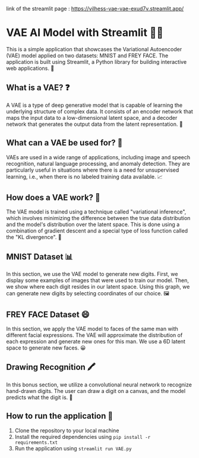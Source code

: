 link of the streamlit page : https://vilhess-vae-vae-exud7v.streamlit.app/

# VAE AI Model with Streamlit 🤖🎨

This is a simple application that showcases the Variational Autoencoder (VAE) model applied on two datasets: MNIST and FREY FACE. The application is built using Streamlit, a Python library for building interactive web applications. 🚀

## What is a VAE? ❓

A VAE is a type of deep generative model that is capable of learning the underlying structure of complex data. It consists of an encoder network that maps the input data to a low-dimensional latent space, and a decoder network that generates the output data from the latent representation. 🧠

## What can a VAE be used for? 🤔

VAEs are used in a wide range of applications, including image and speech recognition, natural language processing, and anomaly detection. They are particularly useful in situations where there is a need for unsupervised learning, i.e., when there is no labeled training data available. 📈

## How does a VAE work? 🤖

The VAE model is trained using a technique called "variational inference", which involves minimizing the difference between the true data distribution and the model's distribution over the latent space. This is done using a combination of gradient descent and a special type of loss function called the "KL divergence". 🧪

## MNIST Dataset 📊

In this section, we use the VAE model to generate new digits. First, we display some examples of images that were used to train our model. Then, we show where each digit resides in our latent space. Using this graph, we can generate new digits by selecting coordinates of our choice. 🖼️

## FREY FACE Dataset 😄

In this section, we apply the VAE model to faces of the same man with different facial expressions. The VAE will approximate the distribution of each expression and generate new ones for this man. We use a 6D latent space to generate new faces. 😀

## Drawing Recognition 🖍️

In this bonus section, we utilize a convolutional neural network to recognize hand-drawn digits. The user can draw a digit on a canvas, and the model predicts what the digit is. 🎨

## How to run the application 🚀

1. Clone the repository to your local machine
2. Install the required dependencies using `pip install -r requirements.txt`
3. Run the application using `streamlit run VAE.py`
